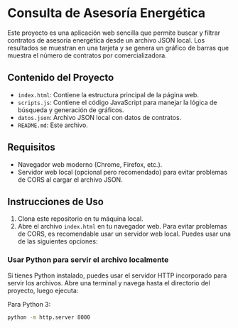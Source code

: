 # Consulta de Asesoría Energética

Este proyecto es una aplicación web sencilla que permite buscar y filtrar contratos de asesoría energética desde un archivo JSON local. Los resultados se muestran en una tarjeta y se genera un gráfico de barras que muestra el número de contratos por comercializadora.

## Contenido del Proyecto

- `index.html`: Contiene la estructura principal de la página web.
- `scripts.js`: Contiene el código JavaScript para manejar la lógica de búsqueda y generación de gráficos.
- `datos.json`: Archivo JSON local con datos de contratos.
- `README.md`: Este archivo.

## Requisitos

- Navegador web moderno (Chrome, Firefox, etc.).
- Servidor web local (opcional pero recomendado) para evitar problemas de CORS al cargar el archivo JSON.

## Instrucciones de Uso

1. Clona este repositorio en tu máquina local.
2. Abre el archivo `index.html` en tu navegador web. Para evitar problemas de CORS, es recomendable usar un servidor web local. Puedes usar una de las siguientes opciones:

### Usar Python para servir el archivo localmente

Si tienes Python instalado, puedes usar el servidor HTTP incorporado para servir los archivos. Abre una terminal y navega hasta el directorio del proyecto, luego ejecuta:

Para Python 3:
```bash
python -m http.server 8000
